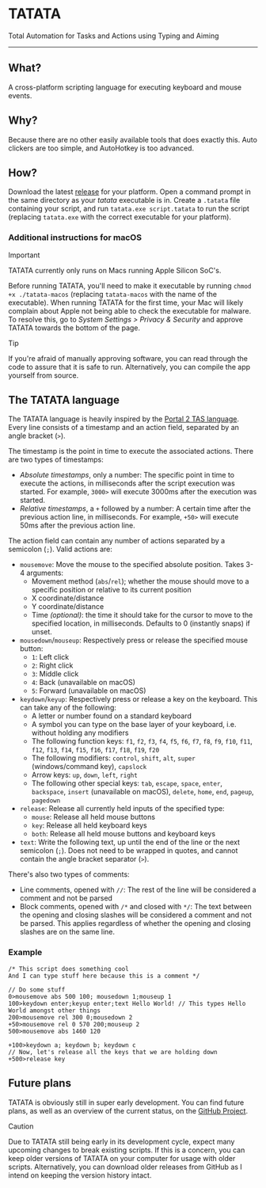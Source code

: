 # TATATA

Total Automation for Tasks and Actions using Typing and Aiming

---

## What?

A cross-platform scripting language for executing keyboard and mouse events.

## Why?

Because there are no other easily available tools that does exactly this. Auto clickers are too simple, and AutoHotkey
is too advanced.

## How?

Download the latest [release](https://github.com/soni801/tatata/releases) for your platform. Open a command prompt in
the same directory as your _tatata_ executable is in. Create a `.tatata` file containing your script, and run
`tatata.exe script.tatata` to run the script (replacing `tatata.exe` with the correct executable for your platform).

### Additional instructions for macOS

> [!IMPORTANT]
> TATATA currently only runs on Macs running Apple Silicon SoC's.

Before running TATATA, you'll need to make it executable by running `chmod +x ./tatata-macos` (replacing `tatata-macos`
with the name of the executable). When running TATATA for the first time, your Mac will likely complain about Apple not
being able to check the executable for malware. To resolve this, go to _System Settings > Privacy & Security_ and
approve TATATA towards the bottom of the page.

> [!TIP]
> If you're afraid of manually approving software, you can read through the code to assure that it is safe to run.
> Alternatively, you can compile the app yourself from source.

## The TATATA language

The TATATA language is heavily inspired by the [Portal 2 TAS language](https://wiki.portal2.sr/TASing). Every line
consists of a timestamp and an action field, separated by an angle bracket (`>`).

The timestamp is the point in time to execute the associated actions. There are two types of timestamps:

- _Absolute timestamps_, only a number: The specific point in time to execute the actions, in milliseconds after the
  script execution was started. For example, `3000>` will execute 3000ms after the execution was started.
- _Relative timestamps_, a `+` followed by a number: A certain time after the previous action line, in milliseconds. For
  example, `+50>` will execute 50ms after the previous action line.

The action field can contain any number of actions separated by a semicolon (`;`). Valid actions are:

- `mousemove`: Move the mouse to the specified absolute position. Takes 3-4 arguments:
  - Movement method (`abs`/`rel`); whether the mouse should move to a specific position or relative to its current position
  - X coordinate/distance
  - Y coordinate/distance
  - Time _(optional)_: the time it should take for the cursor to move to the specified location, in milliseconds.
    Defaults to 0 (instantly snaps) if unset.
- `mousedown`/`mouseup`: Respectively press or release the specified mouse button:
  - `1`: Left click
  - `2`: Right click
  - `3`: Middle click
  - `4`: Back (unavailable on macOS)
  - `5`: Forward (unavailable on macOS)
- `keydown`/`keyup`: Respectively press or release a key on the keyboard. This can take any of the following:
  - A letter or number found on a standard keyboard
  - A symbol you can type on the base layer of your keyboard, i.e. without holding any modifiers
  - The following function keys: `f1`, `f2`, `f3`, `f4`, `f5`, `f6`, `f7`, `f8`, `f9`, `f10`, `f11`, `f12`, `f13`,
  `f14`, `f15`, `f16`, `f17`, `f18`, `f19`, `f20`
  - The following modifiers: `control`, `shift`, `alt`, `super` (windows/command key), `capslock`
  - Arrow keys: `up`, `down`, `left`, `right`
  - The following other special keys: `tab`, `escape`, `space`, `enter`, `backspace`, `insert` (unavailable on macOS),
  `delete`, `home`, `end`, `pageup`, `pagedown`
- `release`: Release all currently held inputs of the specified type:
  - `mouse`: Release all held mouse buttons
  - `key`: Release all held keyboard keys
  - `both`: Release all held mouse buttons and keyboard keys
- `text`: Write the following text, up until the end of the line or the next semicolon (`;`). Does not need to be
  wrapped in quotes, and cannot contain the angle bracket separator (`>`).

There's also two types of comments:

- Line comments, opened with `//`: The rest of the line will be considered a comment and not be parsed
- Block comments, opened with `/*` and closed with `*/`: The text between the opening and closing slashes will be
  considered a comment and not be parsed. This applies regardless of whether the opening and closing slashes are on the
  same line.

### Example

```
/* This script does something cool
And I can type stuff here because this is a comment */

// Do some stuff
0>mousemove abs 500 100; mousedown 1;mouseup 1
100>keydown enter;keyup enter;text Hello World! // This types Hello World amongst other things
200>mousemove rel 300 0;mousedown 2
+50>mousemove rel 0 570 200;mouseup 2
500>mousemove abs 1460 120

+100>keydown a; keydown b; keydown c
// Now, let's release all the keys that we are holding down
+500>release key
```

## Future plans

TATATA is obviously still in super early development. You can find future plans, as well as an overview of the current
status, on the [GitHub Project](https://github.com/users/soni801/projects/6).

> [!CAUTION]
> Due to TATATA still being early in its development cycle, expect many upcoming changes to break existing scripts.
> If this is a concern, you can keep older versions of TATATA on your computer for usage with older scripts.
> Alternatively, you can download older releases from GitHub as I intend on keeping the version history intact.
